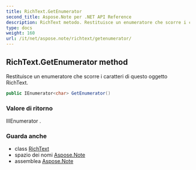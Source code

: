 ```yaml
---
title: RichText.GetEnumerator
second_title: Aspose.Note per .NET API Reference
description: RichText metodo. Restituisce un enumeratore che scorre i caratteri di questo oggetto RichText.
type: docs
weight: 160
url: /it/net/aspose.note/richtext/getenumerator/
---
```

## RichText.GetEnumerator method

Restituisce un enumeratore che scorre i caratteri di questo oggetto RichText.

```csharp
public IEnumerator<char> GetEnumerator()
```

### Valore di ritorno

IlIEnumerator .

### Guarda anche

* class [RichText](../)
* spazio dei nomi [Aspose.Note](../../richtext/)
* assemblea [Aspose.Note](../../../)


